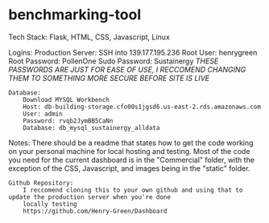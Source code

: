 # benchmarking-tool
Tech Stack: Flask, HTML, CSS, Javascript, Linux

Logins:
	Production Server: 
	SSH into 139.177.195.236
		Root User: henrygreen
		Root Password: PollenOne
		Sudo Password: Sustainergy
		*THESE PASSWORDS ARE JUST FOR EASE OF USE, I RECCOMEND CHANGING THEM TO SOMETHING MORE SECURE BEFORE SITE IS LIVE*

	Database:
		Download MYSQL Workbench
		Host: db-building-storage.cfo00s1jgsd6.us-east-2.rds.amazonaws.com
		User: admin
		Password: rvqb2JymBB5CaNn
		Database: db_mysql_sustainergy_alldata



Notes:
	There should be a readme that states how to get the code working on your personal machine for local hosting and testing.
	Most of the code you need for the current dashboard is in the "Commercial" folder, with the exception of the CSS, Javascript, 
	and images being in the "static" folder. 

	Github Repository:
		I reccomend cloning this to your own github and using that to update the production server when you're done
		locally testing
		https://github.com/Henry-Green/Dashboard
	

	
